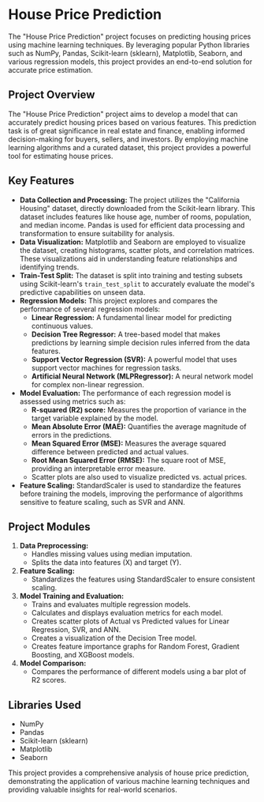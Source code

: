 # House Price Prediction

The "House Price Prediction" project focuses on predicting housing prices using machine learning techniques. By leveraging popular Python libraries such as NumPy, Pandas, Scikit-learn (sklearn), Matplotlib, Seaborn, and various regression models, this project provides an end-to-end solution for accurate price estimation.

## Project Overview

The "House Price Prediction" project aims to develop a model that can accurately predict housing prices based on various features. This prediction task is of great significance in real estate and finance, enabling informed decision-making for buyers, sellers, and investors. By employing machine learning algorithms and a curated dataset, this project provides a powerful tool for estimating house prices.

## Key Features

* **Data Collection and Processing:** The project utilizes the "California Housing" dataset, directly downloaded from the Scikit-learn library. This dataset includes features like house age, number of rooms, population, and median income. Pandas is used for efficient data processing and transformation to ensure suitability for analysis.
* **Data Visualization:** Matplotlib and Seaborn are employed to visualize the dataset, creating histograms, scatter plots, and correlation matrices. These visualizations aid in understanding feature relationships and identifying trends.
* **Train-Test Split:** The dataset is split into training and testing subsets using Scikit-learn's `train_test_split` to accurately evaluate the model's predictive capabilities on unseen data.
* **Regression Models:** This project explores and compares the performance of several regression models:
    * **Linear Regression:** A fundamental linear model for predicting continuous values.
    * **Decision Tree Regressor:** A tree-based model that makes predictions by learning simple decision rules inferred from the data features.
    * **Support Vector Regression (SVR):** A powerful model that uses support vector machines for regression tasks.
    * **Artificial Neural Network (MLPRegressor):** A neural network model for complex non-linear regression.
* **Model Evaluation:** The performance of each regression model is assessed using metrics such as:
    * **R-squared (R2) score:** Measures the proportion of variance in the target variable explained by the model.
    * **Mean Absolute Error (MAE):** Quantifies the average magnitude of errors in the predictions.
    * **Mean Squared Error (MSE):** Measures the average squared difference between predicted and actual values.
    * **Root Mean Squared Error (RMSE):** The square root of MSE, providing an interpretable error measure.
    * Scatter plots are also used to visualize predicted vs. actual prices.
* **Feature Scaling:** StandardScaler is used to standardize the features before training the models, improving the performance of algorithms sensitive to feature scaling, such as SVR and ANN.

## Project Modules

1.  **Data Preprocessing:**
    * Handles missing values using median imputation.
    * Splits the data into features (X) and target (Y).
2.  **Feature Scaling:**
    * Standardizes the features using StandardScaler to ensure consistent scaling.
3.  **Model Training and Evaluation:**
    * Trains and evaluates multiple regression models.
    * Calculates and displays evaluation metrics for each model.
    * Creates scatter plots of Actual vs Predicted values for Linear Regression, SVR, and ANN.
    * Creates a visualization of the Decision Tree model.
    * Creates feature importance graphs for Random Forest, Gradient Boosting, and XGBoost models.
4.  **Model Comparison:**
    * Compares the performance of different models using a bar plot of R2 scores.

## Libraries Used

* NumPy
* Pandas
* Scikit-learn (sklearn)
* Matplotlib
* Seaborn

This project provides a comprehensive analysis of house price prediction, demonstrating the application of various machine learning techniques and providing valuable insights for real-world scenarios.
